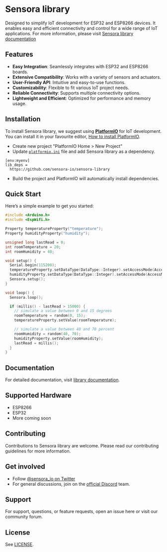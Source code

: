# Sensora library

Designed to simplify IoT development for ESP32 and ESP8266 devices. It enables easy and efficient connectivity and control for a wide range of IoT applications.
For more information, please visit [Sensora library documentation](https://docs.sensora.io)


## Features
-   **Easy Integration**: Seamlessly integrates with ESP32 and ESP8266 boards.
-   **Extensive Compatibility**: Works with a variety of sensors and actuators.
-   **User-Friendly API**: Intuitive and easy-to-use functions.
-   **Customizability**: Flexible to fit various IoT project needs.
-   **Reliable Connectivity**: Supports multiple connectivity options.
-   **Lightweight and Efficient**: Optimized for performance and memory usage.

## Installation

To install Sensora library, we suggest using  **[PlatformIO](https://platformio.org/)**  for IoT development. You can install it in your favourite editor, [How to install PlatformIO](https://platformio.org/platformio-ide).

-   Create new project "PlatformIO Home > New Project"
-   Update  [`platformio.ini`](https://docs.platformio.org/en/latest/projectconf/index.html)  file and add Sensora library as a dependency.

```
[env:myenv]
lib_deps =
  https://github.com/sensora-io/sensora-library
```

-   Build the project and PlatformIO will automatically install dependencies.

## Quick Start

Here’s a simple example to get you started:

```cpp
#include <Arduino.h>
#include <EspWifi.h>

Property temperatureProperty("temperature");
Property humidityProperty("humidity");

unsigned long lastRead = 0;
int roomTemperature = 20;
int roomHumidity = 40;

void setup() {
  Serial.begin(115200);
  temperatureProperty.setDataType(DataType::Integer).setAccessMode(AccessMode::Read);
  humidityProperty.setDataType(DataType::Integer).setAccessMode(AccessMode::Read);
  Sensora.setup();
}

void loop() {
  Sensora.loop();

  if (millis() - lastRead > 15000) {
    // simulate a value between 0 and 15 degrees
    roomTemperature = random(0, 15);
    temperatureProperty.setValue(roomTemperature);

    // simulate a value between 40 and 70 percent
    roomHumidity = random(40, 70);
    humidityProperty.setValue(roomHumidity);
    lastRead = millis();
  }
}
```

## Documentation

For detailed documentation, visit [library documentation](https://docs.sensora.io/library/overview).

## Supported Hardware

- ESP8266
- ESP32
- More coming soon

## Contributing

Contributions to Sensora library are welcome. Please read our contributing guidelines for more information.

## Get involved
- Follow [@sensora_io on Twitter](https://twitter.com/sensora_io)
- For general discussions, join on the [official Discord](https://discord.gg/cqx6c8fMkM) team.

## Support

For support, questions, or feature requests, open an issue here or visit our community forum.

## License

See [LICENSE](./LICENSE).
